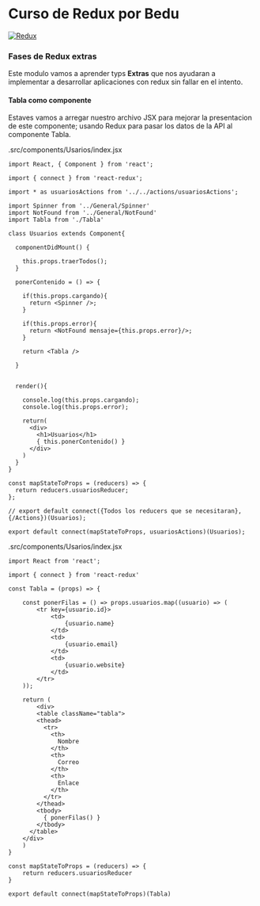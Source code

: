 # Curso de Redux por Bedu

[![Redux](https://i.ibb.co/WH2dzkQ/redux-simple.gif "Redux")](https://i.ibb.co/WH2dzkQ/redux-simple.gif "Redux")

### Fases de Redux extras

Este modulo vamos a aprender typs **Extras** que nos ayudaran a implementar a desarrollar aplicaciones con redux sin fallar en el intento.

#### Tabla como componente

Estaves vamos a arregar nuestro archivo JSX para mejorar la presentacion de este componente; usando Redux para pasar los datos de la API al componente Tabla.

.src/components/Usarios/index.jsx
```
import React, { Component } from 'react';

import { connect } from 'react-redux';

import * as usuariosActions from '../../actions/usuariosActions';

import Spinner from '../General/Spinner'
import NotFound from '../General/NotFound'
import Tabla from './Tabla'

class Usuarios extends Component{

  componentDidMount() {

    this.props.traerTodos();
  }

  ponerContenido = () => {

    if(this.props.cargando){
      return <Spinner />;
    }

    if(this.props.error){
      return <NotFound mensaje={this.props.error}/>;
    }

    return <Tabla />

  }


  render(){

    console.log(this.props.cargando);
    console.log(this.props.error);

    return(
      <div>
        <h1>Usuarios</h1>
        { this.ponerContenido() }
      </div>
    )
  }
}

const mapStateToProps = (reducers) => {
  return reducers.usuariosReducer;
};

// export default connect({Todos los reducers que se necesitaran}, {/Actions})(Usuarios);

export default connect(mapStateToProps, usuariosActions)(Usuarios);
```

.src/components/Usarios/index.jsx
```
import React from 'react';

import { connect } from 'react-redux'

const Tabla = (props) => {

	const ponerFilas = () => props.usuarios.map((usuario) => (
		<tr key={usuario.id}>
			<td>
				{usuario.name}
			</td>
			<td>
				{usuario.email}
			</td>
			<td>
				{usuario.website}
			</td>
		</tr>
	));

	return (
		<div>
		<table className="tabla">
        <thead>
          <tr>
            <th>
              Nombre
            </th>
            <th>
              Correo
            </th>
            <th>
              Enlace
            </th>
          </tr>
        </thead>
        <tbody>
          { ponerFilas() }
        </tbody>
      </table>
	</div>
	)
}

const mapStateToProps = (reducers) => {
	return reducers.usuariosReducer
}

export default connect(mapStateToProps)(Tabla)
```